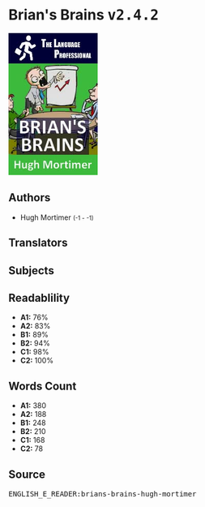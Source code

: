 # Brian's Brains <kbd>v2.4.2</kbd>

![](./cover.medium.jpg "")

## Authors


 - Hugh Mortimer <small>(-1 - -1)</small>

## Translators



## Subjects



## Readablility


 - **A1:** 76%
 - **A2:** 83%
 - **B1:** 89%
 - **B2:** 94%
 - **C1:** 98%
 - **C2:** 100%

## Words Count


 - **A1:** 380
 - **A2:** 188
 - **B1:** 248
 - **B2:** 210
 - **C1:** 168
 - **C2:** 78

## Source


<kbd>ENGLISH_E_READER:brians-brains-hugh-mortimer</kbd>
